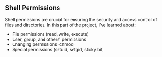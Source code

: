 ## Shell Permissions

Shell permissions are crucial for ensuring the security and access control of files and directories. In this part of the project, I've learned about:

- File permissions (read, write, execute)
- User, group, and others' permissions
- Changing permissions (chmod)
- Special permissions (setuid, setgid, sticky bit)
